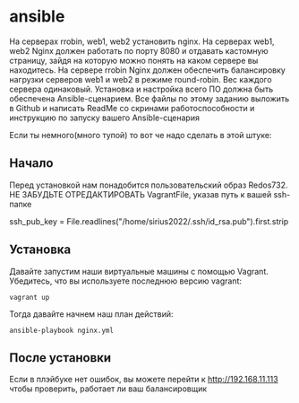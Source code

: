 # ansible

На серверах rrobin, web1, web2 установить nginx.
    На серверах web1, web2 Nginx должен работать по порту 8080 и отдавать кастомную страницу, зайдя на которую можно понять на каком сервере вы находитесь.
    На сервере rrobin Nginx должен обеспечить балансировку нагрузки серверов web1 и web2 в режиме round-robin. Вес каждого сервера одинаковый.
    Установка и настройка всего ПО должна быть обеспечена Ansible-сценарием.
    Все файлы по этому заданию выложить в Github и написать ReadMe со скринами работоспособности и инструкцию по запуску вашего Ansible-сценария

Если ты немного(много тупой) то вот че надо сделать в этой штуке:

Начало
---
Перед установкой нам понадобится пользовательский образ Redos732.
НЕ ЗАБУДЬТЕ ОТРЕДАКТИРОВАТЬ VagrantFile, указав путь к вашей ssh-папке

ssh_pub_key = File.readlines("/home/sirius2022/.ssh/id_rsa.pub").first.strip

Установка
---
Давайте запустим наши виртуальные машины с помощью Vagrant. Убедитесь, что вы используете последнюю версию vagrant:

`vagrant up`

Тогда давайте начнем наш план действий:

`ansible-playbook nginx.yml`

После установки
---
Если в плэйбуке нет ошибок, вы можете перейти к http://192.168.11.113 чтобы проверить, работает ли ваш балансировщик

